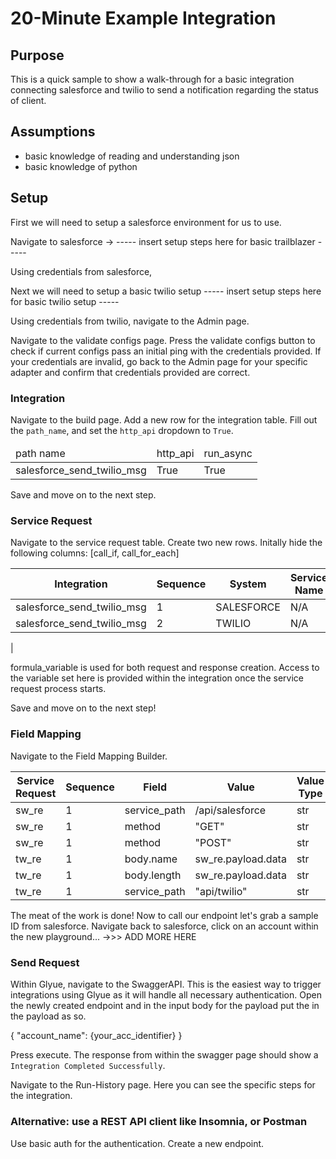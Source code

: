 
# 20-Minute Example Integration

## Purpose

This is a quick sample to show a walk-through for a basic integration connecting salesforce and twilio to send a notification regarding the status of client.

## Assumptions

- basic knowledge of reading and understanding json
- basic knowledge of python

## Setup

First we will need to setup a salesforce environment for us to use.

Navigate to salesforce ->
----- insert setup steps here for basic trailblazer -----

Using credentials from salesforce,

Next we will need to setup a basic twilio setup
----- insert setup steps here for basic twilio setup -----

Using credentials from twilio, navigate to the Admin page.

Navigate to the validate configs page. Press the validate configs button to check if current configs pass an initial ping with the credentials provided. If your credentials are invalid, go back to the Admin page for your specific adapter and confirm that credentials provided are correct.

### Integration

Navigate to the build page. Add a new row for the integration table. Fill out the `path_name`, and set the `http_api` dropdown to `True`.

<!-- markdownlint-disable no-inline-html -->
<table>
<thead>
<tr>
<td>path name
<td>http_api
<td>run_async
</thead>
<tbody>
<tr>
<td>salesforce_send_twilio_msg
<td>True
<td>True
</tbody>
</table>

Save and move on to the next step.
  
### Service Request

Navigate to the service request table. Create two new rows.
Initally hide the following columns: [call_if, call_for_each]

<table>
<thead>
<tr>
<th>Integration
<th>Sequence
<th>System
<th>Service Name
<th>Formula Variable
<th>skip_execute_if_no_sub_requests
<tbody>
<tr>
<td>salesforce_send_twilio_msg
<td>1
<td>SALESFORCE
<td>N/A
<td>sw_re
<td>False
<tr>
<td>salesforce_send_twilio_msg
<td>2
<td>TWILIO
<td>N/A
<td>tw_re
<td>False
</table>                            |

formula_variable is used for both request and response creation. Access to the variable set here is provided within the integration once the service request process starts.

Save and move on to the next step!

### Field Mapping

Navigate to the Field Mapping Builder.

<table>
<thead>
<tr>
<th>Service Request
<th>Sequence
<th>Field
<th>Value
<th>Value Type
<th>Nullable
</thead>
<tbody>
<tr>
    <td>sw_re
    <td>1
    <td>service_path
    <td>/api/salesforce
    <td>str
    <td>False
<tr>
    <td>sw_re
    <td>1
    <td>method
    <td>"GET"
    <td>str
    <td>
<tr>
    <td>sw_re
    <td>1
    <td>method
    <td>"POST"
    <td>str
    <td>False
<tr>
    <td>tw_re
    <td>1
    <td>body.name
    <td>sw_re.payload.data
    <td>str
    <td>False
<tr>
    <td>tw_re
    <td>1
    <td>body.length
    <td>sw_re.payload.data
    <td>str
    <td>False
<tr>
    <td>tw_re
    <td>1
    <td>service_path
    <td>"api/twilio"
    <td>str
    <td>False
<tr>
<tr>
</tbody>
</table>

The meat of the work is done! Now to call our endpoint let's grab a sample ID from salesforce.
Navigate back to salesforce, click on an account within the new playground... ->>> ADD MORE HERE

### Send Request

Within Glyue, navigate to the SwaggerAPI. This is the easiest way to trigger integrations using Glyue as it will handle all necessary authentication.
Open the newly created endpoint and in the input body for the payload put the in the payload as so.

{
    "account_name": {your_acc_identifier}
}

Press execute. The response from within the swagger page should show a `Integration Completed Successfully`.

Navigate to the Run-History page. Here you can see the specific steps for the integration.

### Alternative: use a REST API client like Insomnia, or Postman

Use basic auth for the authentication. Create a new endpoint.
